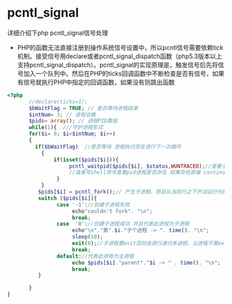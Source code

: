 # pcntl_signal
详细介绍下php pcntl_signal信号处理
* PHP的函数无法直接注册到操作系统信号设置中，所以pcntl信号需要依赖tick机制。接受信号用declare或者pcntl_signal_dispatch函数（php5.3版本以上支持pcntl_signal_dispatch）。pcntl_signal的实现原理是，触发信号后先将信号加入一个队列中。然后在PHP的ticks回调函数中不断检查是否有信号，如果有信号就执行PHP中指定的回调函数，如果没有则跳出函数
 
 ```php
<?php
        //declare(ticks=1);
        $bWaitFlag = TRUE; // 是否等待进程结束
        $intNum= 3; // 进程总数
        $pids= array(); // 进程PID数组
        while(1){  ///守护进程形式
        for($i= 0; $i<$intNum; $i++)
        {
          if($bWaitFlag)  //是否等待 进程执行完在进行下一次循环
            {
                if(isset($pids[$i])){
                     pcntl_waitpid($pids[$i], $status,WUNTRACED);//查看子进程是否执行完如果没执行完 等待
                     //或者写shell命令查看pid进程是否存在 如果存在直接 continue 不存在继续向下执行
                 }
            }
           $pids[$i] = pcntl_fork();// 产生子进程，而且从当前行之下开试运行代码，而且不继承父进程的数据信息
           switch ($pids[$i]){
                 case '-1'://创建子进程失败
                      echo"couldn't fork". "\n";
                      break;
                 case  '0'://创建子进程成功 并且代表此进程为子进程
                      echo"\n"."第".$i."子个进程 -> ". time(). "\n";
                      sleep(10);
                      exit(0);//子进程要exit否则会进行递归多进程，父进程不要exit否则终止多进程
                      break;
                 default://代表此进程为主进程
                      echo $pids[$i]."parent"."$i -> " . time(). "\n";
                      break;
           }

        }
}
```


